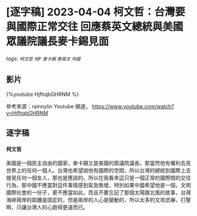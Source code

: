 # [逐字稿] 2023-04-04 柯文哲：台灣要與國際正常交往 回應蔡英文總統與美國眾議院議長麥卡錫見面

###### tags: `柯文哲` `柯P` `麥卡錫` `蔡英文` `中國`

## 影片

{%youtube HjfhqbGHRNM %}

參考來源：rainnylin Youtube 頻道， https://www.youtube.com/watch?v=HjfhqbGHRNM


## 逐字稿

#### 柯文哲

美國是一個民主自由的國家，麥卡錫又是美國的眾議院議長，那當然他有權利去見世界上的任何一個人。台灣也希望說他有國際的空間，所以台灣的總統到國際上去接見任何一個友人，那也是應該的。所以在我看來這只是一個正常的國際間的交往行為，那中國不應當對這件事情感到氣急敗壞，特別如果中國希望他是一個，文明國際社會的一份子，更不應當如此。而且不要忘記了那個太陽跟北風的故事，台灣海峽兩岸的距離是固定的，但是兩岸的人心是變動的，所以太多的文攻武嚇，打壓啊，只讓台灣人的心跑得更遠而已。
